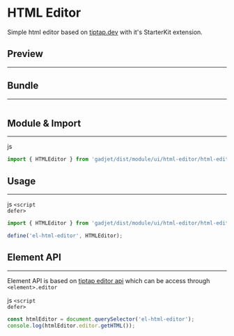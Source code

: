 # HTML Editor

Simple html editor based on [tiptap.dev](https://tiptap.dev/)
with it's StarterKit extension.

## Preview
---
<el-html-editor></el-html-editor>

## Bundle
---
```js

```

## Module & Import
---
<el-code-title>js</el-code-title>
```js
import { HTMLEditor } from 'gadjet/dist/module/ui/html-editor/html-editor.js';
```

## Usage
---

<el-code-title>js <code>\<script defer></code></el-code-title>
```js
import { HTMLEditor } from 'gadjet/dist/module/ui/html-editor/html-editor.js';

define('el-html-editor', HTMLEditor);
```

## Element API
---
Element API is based on [tiptap editor api](https://tiptap.dev/api/editor) which
can be access through `<element>.editor`

<el-code-title>js <code>\<script defer></code></el-code-title>
```js
const htmlEditor = document.querySelector('el-html-editor');
console.log(htmlEditor.editor.getHTML());
```